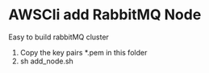 # AWSCli add RabbitMQ Node
Easy to build rabbitMQ cluster

1. Copy the key pairs *.pem in this folder
1. sh add_node.sh
